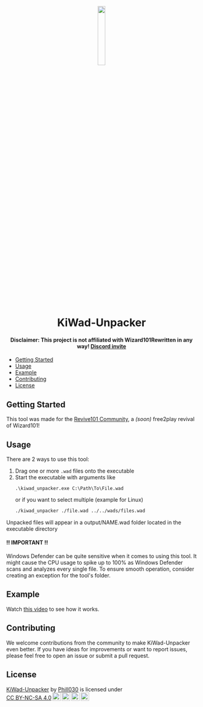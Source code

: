 <p align="center">
  <img width="20%" src="https://github.com/Phill030/KiWad-Unpacker/assets/50775241/31904a6e-0026-4eb0-bcb5-0d65bf8f85a7"/>
</p>
<h1 align="center">KiWad-Unpacker</h1>
<h4 align="center"><b>Disclaimer:</b> This project is not affiliated with Wizard101Rewritten in any way! <a href="https://discord.gg/sMFgyNRDDM">Discord invite</a></h4> 

- [Getting Started](#getting-started)
- [Usage](#usage)
- [Example](#example)
- [Contributing](#contributing)
- [License](#license)

## Getting Started
This tool was made for the [Revive101 Community](https://discord.gg/sMFgyNRDDM), a *(soon)* free2play revival of Wizard101!

## Usage
There are 2 ways to use this tool:
1. Drag one or more `.wad` files onto the executable
2. Start the executable with arguments like
   ```shell
   .\kiwad_unpacker.exe C:\Path\To\File.wad
   ```
   or if you want to select multiple (example for Linux)
   ```sh
   ./kiwad_unpacker ./file.wad ../../wads/files.wad
   ```
Unpacked files will appear in a output/NAME.wad folder located in the executable directory
<br>

<h4>‼ IMPORTANT ‼</h4> Windows Defender can be quite sensitive when it comes to using this tool. It might cause the CPU usage to spike up to 100% as Windows Defender scans and analyzes every single file. To ensure smooth operation, consider creating an exception for the tool's folder.

## Example
Watch [this video](https://youtu.be/gTVdtxpe6hs) to see how it works.

## Contributing
We welcome contributions from the community to make KiWad-Unpacker even better. If you have ideas for improvements or want to report issues, please feel free to open an issue or submit a pull request.

## License
<p xmlns:cc="http://creativecommons.org/ns#" xmlns:dct="http://purl.org/dc/terms/"><a property="dct:title" rel="cc:attributionURL" href="https://github.com/Phill030/KiWad-Unpacker">KiWad-Unpacker</a> by <a rel="cc:attributionURL dct:creator" property="cc:attributionName" href="https://github.com/Phill030/">Phill030</a> is licensed under <a href="http://creativecommons.org/licenses/by-nc-sa/4.0/?ref=chooser-v1" target="_blank" rel="license noopener noreferrer" style="display:inline-block;">CC BY-NC-SA 4.0<img style="height:22px!important;margin-left:3px;vertical-align:text-bottom;" src="https://mirrors.creativecommons.org/presskit/icons/cc.svg?ref=chooser-v1"><img style="height:22px!important;margin-left:3px;vertical-align:text-bottom;" src="https://mirrors.creativecommons.org/presskit/icons/by.svg?ref=chooser-v1"><img style="height:22px!important;margin-left:3px;vertical-align:text-bottom;" src="https://mirrors.creativecommons.org/presskit/icons/nc.svg?ref=chooser-v1"><img style="height:22px!important;margin-left:3px;vertical-align:text-bottom;" src="https://mirrors.creativecommons.org/presskit/icons/sa.svg?ref=chooser-v1"></a></p>
